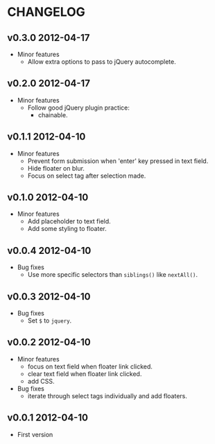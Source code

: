 # CHANGELOG

## v0.3.0 2012-04-17

  * Minor features
    * Allow extra options to pass to jQuery autocomplete.

## v0.2.0 2012-04-17

  * Minor features
    * Follow good jQuery plugin practice:
      * chainable.

## v0.1.1 2012-04-10

  * Minor features
    * Prevent form submission when 'enter' key pressed in text field.
    * Hide floater on blur.
    * Focus on select tag after selection made.

## v0.1.0 2012-04-10

  * Minor features
    * Add placeholder to text field.
    * Add some styling to floater.

## v0.0.4 2012-04-10

  * Bug fixes
    * Use more specific selectors than `siblings()` like `nextAll()`.

## v0.0.3 2012-04-10

  * Bug fixes
    * Set `$` to `jquery`.

## v0.0.2 2012-04-10

  * Minor features
    * focus on text field when floater link clicked.
    * clear text field when floater link clicked.
    * add CSS.
  * Bug fixes
    * iterate through select tags individually and add floaters.

## v0.0.1 2012-04-10

  * First version
